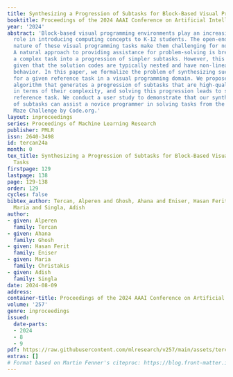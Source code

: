 ```yaml
---
title: Synthesizing a Progression of Subtasks for Block-Based Visual Programming Tasks
booktitle: Proceedings of the 2024 AAAI Conference on Artificial Intelligence
year: '2024'
abstract: 'Block-based visual programming environments play an increasingly important
  role in introducing computing concepts to K-12 students. The open-ended and conceptual
  nature of these visual programming tasks make them challenging for novice programmers.
  A natural approach to providing assistance for problem-solving is breaking down
  a complex task into a progression of simpler subtasks. However, this is not trivial
  given that the solution codes are typically nested and have non-linear execution
  behavior. In this paper, we formalize the problem of synthesizing such a progression
  for a given reference task in a visual programming domain. We propose a novel synthesis
  algorithm that generates a progression of subtasks that are high-quality, well-spaced
  in terms of their complexity, and solving this progression leads to solving the
  reference task. We conduct a user study to demonstrate that our synthesized progression
  of subtasks can assist a novice programmer in solving tasks from the Hour of Code:
  Maze Challenge by Code.org.'
layout: inproceedings
series: Proceedings of Machine Learning Research
publisher: PMLR
issn: 2640-3498
id: tercan24a
month: 0
tex_title: Synthesizing a Progression of Subtasks for Block-Based Visual Programming
  Tasks
firstpage: 129
lastpage: 138
page: 129-138
order: 129
cycles: false
bibtex_author: Tercan, Alperen and Ghosh, Ahana and Eniser, Hasan Ferit and Christakis,
  Maria and Singla, Adish
author:
- given: Alperen
  family: Tercan
- given: Ahana
  family: Ghosh
- given: Hasan Ferit
  family: Eniser
- given: Maria
  family: Christakis
- given: Adish
  family: Singla
date: 2024-08-09
address:
container-title: Proceedings of the 2024 AAAI Conference on Artificial Intelligence
volume: '257'
genre: inproceedings
issued:
  date-parts:
  - 2024
  - 8
  - 9
pdf: https://raw.githubusercontent.com/mlresearch/v257/main/assets/tercan24a/tercan24a.pdf
extras: []
# Format based on Martin Fenner's citeproc: https://blog.front-matter.io/posts/citeproc-yaml-for-bibliographies/
---
```


